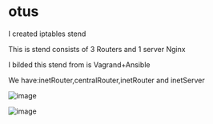 # otus
I created iptables stend

This is stend consists of 3 Routers and 1 server Nginx

I bilded this stend from is Vagrand+Ansible

We have:inetRouter,centralRouter,inetRouter and inetServer

![image](https://github.com/tulamelkii/otus/assets/130311206/82bc1d27-2460-444f-b171-abab798267ed)






![image](https://github.com/tulamelkii/otus/assets/130311206/9d0a3136-010c-4b3a-a14e-1fd4b6b95dc7)


